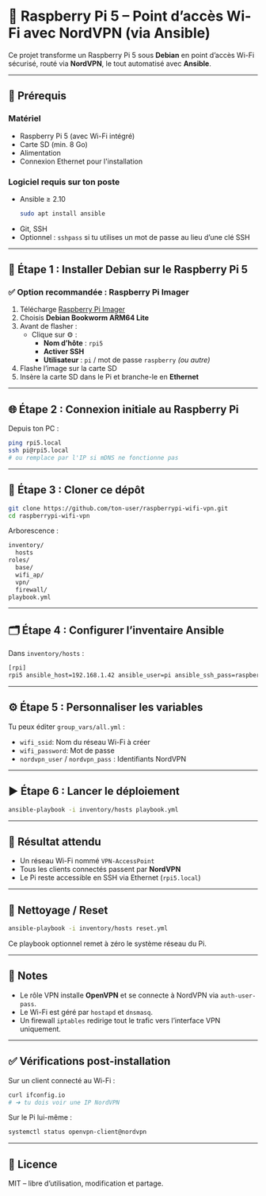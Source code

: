 # 📡 Raspberry Pi 5 – Point d’accès Wi-Fi avec NordVPN (via Ansible)

Ce projet transforme un Raspberry Pi 5 sous **Debian** en point d’accès Wi-Fi sécurisé, routé via **NordVPN**, le tout automatisé avec **Ansible**.

---

## 🔧 Prérequis

### Matériel
- Raspberry Pi 5 (avec Wi-Fi intégré)
- Carte SD (min. 8 Go)
- Alimentation
- Connexion Ethernet pour l'installation

### Logiciel requis sur ton poste
- Ansible ≥ 2.10  
  ```bash
  sudo apt install ansible
  ```
- Git, SSH
- Optionnel : `sshpass` si tu utilises un mot de passe au lieu d’une clé SSH

---

## 🚀 Étape 1 : Installer Debian sur le Raspberry Pi 5

### ✅ Option recommandée : Raspberry Pi Imager

1. Télécharge [Raspberry Pi Imager](https://www.raspberrypi.com/software/)
2. Choisis **Debian Bookworm ARM64 Lite**
3. Avant de flasher :
   - Clique sur ⚙️ :
     - **Nom d’hôte** : `rpi5`
     - **Activer SSH**
     - **Utilisateur** : `pi` / mot de passe `raspberry` *(ou autre)*
4. Flashe l’image sur la carte SD
5. Insère la carte SD dans le Pi et branche-le en **Ethernet**

---

## 🌐 Étape 2 : Connexion initiale au Raspberry Pi

Depuis ton PC :

```bash
ping rpi5.local
ssh pi@rpi5.local
# ou remplace par l'IP si mDNS ne fonctionne pas
```

---

## 📁 Étape 3 : Cloner ce dépôt

```bash
git clone https://github.com/ton-user/raspberrypi-wifi-vpn.git
cd raspberrypi-wifi-vpn
```

Arborescence :

```bash
inventory/
  hosts
roles/
  base/
  wifi_ap/
  vpn/
  firewall/
playbook.yml
```

---

## 🗂️ Étape 4 : Configurer l’inventaire Ansible

Dans `inventory/hosts` :

```bash
[rpi]
rpi5 ansible_host=192.168.1.42 ansible_user=pi ansible_ssh_pass=raspberry
```

---

## ⚙️ Étape 5 : Personnaliser les variables

Tu peux éditer `group_vars/all.yml` :

- `wifi_ssid`: Nom du réseau Wi-Fi à créer
- `wifi_password`: Mot de passe
- `nordvpn_user` / `nordvpn_pass` : Identifiants NordVPN

---

## ▶️ Étape 6 : Lancer le déploiement

```bash
ansible-playbook -i inventory/hosts playbook.yml
```

---

## 📡 Résultat attendu

- Un réseau Wi-Fi nommé `VPN-AccessPoint`
- Tous les clients connectés passent par **NordVPN**
- Le Pi reste accessible en SSH via Ethernet (`rpi5.local`)

---

## 🧼 Nettoyage / Reset

```bash
ansible-playbook -i inventory/hosts reset.yml
```

Ce playbook optionnel remet à zéro le système réseau du Pi.

---

## 🧠 Notes

- Le rôle VPN installe **OpenVPN** et se connecte à NordVPN via `auth-user-pass`.
- Le Wi-Fi est géré par `hostapd` et `dnsmasq`.
- Un firewall `iptables` redirige tout le trafic vers l’interface VPN uniquement.

---

## ✅ Vérifications post-installation

Sur un client connecté au Wi-Fi :

```bash
curl ifconfig.io
# ➜ tu dois voir une IP NordVPN
```

Sur le Pi lui-même :

```bash
systemctl status openvpn-client@nordvpn
```

---

## 📄 Licence

MIT – libre d’utilisation, modification et partage.

